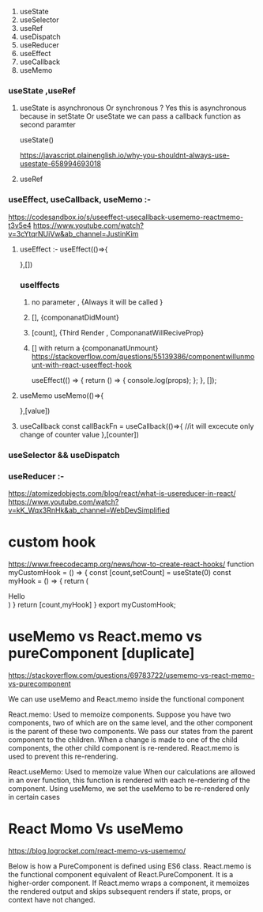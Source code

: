 1. useState 
2. useSelector 
3. useRef
4. useDispatch 
5. useReducer
6. useEffect
7. useCallback
8. useMemo
 
### useState ,useRef
1. useState is asynchronous Or synchronous ?
    Yes this is asynchronous because in setState Or useState we can pass a callback function as second paramter 

    useState()

    https://javascript.plainenglish.io/why-you-shouldnt-always-use-usestate-658994693018
2. useRef

### useEffect, useCallback, useMemo :- 

https://codesandbox.io/s/useeffect-usecallback-usememo-reactmemo-t3v5e4
https://www.youtube.com/watch?v=3cYtqrNUiVw&ab_channel=JustinKim

1. useEffect :- 
    useEffect(()=>{

    },[])
    ### useIffects 
    1. no parameter , {Always it will be called }
    2. [], {componanatDidMount}
    3. [count], {Third Render , ComponanatWillReciveProp}
    4. [] with return a  {componanatUnmount}
        https://stackoverflow.com/questions/55139386/componentwillunmount-with-react-useeffect-hook

        useEffect(() => {
            return () => {
                console.log(props);
            };
        }, []);

2. useMemo
    useMemo(()=>{

    },[value])

3. useCallback
    const callBackFn = useCallback(()=>{
        //it will excecute only change of counter value
    },[counter])

<Child callBackFn={callBackFn} counter={counter}>

### useSelector && useDispatch
<script>
import {incrementF,decrementF} from "./action"
import {useSelector,useDispatch} from "react-redux"

 const FunctionBased = () => {
    const dispatch = useDispatch()
    const data= useSelector(state=>state)
    const Add = () => {
        dispatch(incrementF())
    }
    const Minus = () => {
        dispatch(decrementF())
    }
    return (<div>
        <div>{data.value}</div>
        <button onClick={Add}>Increment</button>
        <button onClick={Minus}>Decrement</button>
    </div>)
}
export default FunctionBased
</script>


### useReducer :- 
https://atomizedobjects.com/blog/react/what-is-usereducer-in-react/
https://www.youtube.com/watch?v=kK_Wqx3RnHk&ab_channel=WebDevSimplified

<script>
import react , {useReducer} from "react"

const myReducer = (state,action) =>{
    switch(action.type){
        case "Add":
            return {...state, value: action.payload} 
        default :
            return state 
    }
}

const myFn = (props)=>{
    const [state,dispatch] = useReducer(myReducer,{value : 0})
    const Add = (val) =>{
        dispatch({type:"Add",payload:2})
    }
    return (
        <div>{state.value}</div>
    )
}
</script>

# custom hook
https://www.freecodecamp.org/news/how-to-create-react-hooks/
function  myCustomHook = () => {
    const [count,setCount] = useState(0)
    const myHook = () => {
        return (
            <div>Hello</div>
        )
    }
    return [count,myHook]
}
export myCustomHook;

# useMemo vs React.memo vs pureComponent [duplicate]
https://stackoverflow.com/questions/69783722/usememo-vs-react-memo-vs-purecomponent

We can use useMemo and React.memo inside the functional component

React.memo: Used to memoize components.
Suppose you have two components, two of which are on the same level, and the other component is the parent of these two components. We pass our states from the parent component to the children. When a change is made to one of the child components, the other child component is re-rendered. React.memo is used to prevent this re-rendering.


React.useMemo: Used to memoize value
When our calculations are allowed in an over function, this function is rendered with each re-rendering of the component. Using useMemo, we set the useMemo to be re-rendered only in certain cases

# React Momo Vs useMemo
https://blog.logrocket.com/react-memo-vs-usememo/

Below is how a PureComponent is defined using ES6 class. React.memo is the functional component equivalent of React.PureComponent. It is a higher-order component. If React.memo wraps a component, it memoizes the rendered output and skips subsequent renders if state, props, or context have not changed.